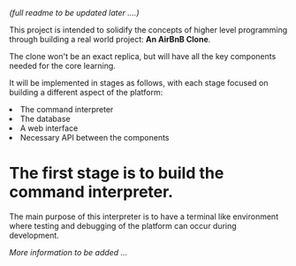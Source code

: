 <i>(full readme to be updated later ....)</i>

This project is intended to solidify the concepts of higher level programming through building a real world project: <b>An AirBnB Clone</b>.

The clone  won't be an exact replica, but will have all the key components needed for the core learning.

It will be implemented in stages as follows, with each stage focused on building a different aspect of the platform:
<li>The command interpreter</li>
<li>The database</li>
<li>A web interface</li>
<li>Necessary API between the components</li>

<h1>The first stage is to build the command interpreter. </h1>
The main purpose of this interpreter is to have a terminal like environment where testing and debugging of the platform can occur during development.

<i> More information to be added ... </i>
